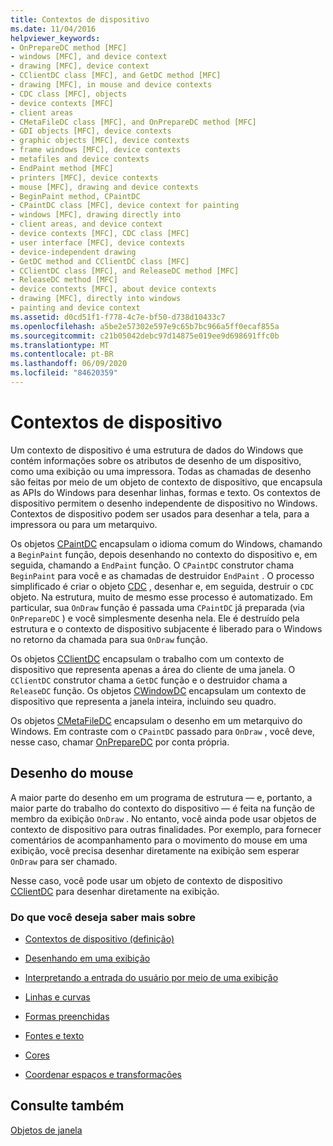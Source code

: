 ```yaml
---
title: Contextos de dispositivo
ms.date: 11/04/2016
helpviewer_keywords:
- OnPrepareDC method [MFC]
- windows [MFC], and device context
- drawing [MFC], device context
- CClientDC class [MFC], and GetDC method [MFC]
- drawing [MFC], in mouse and device contexts
- CDC class [MFC], objects
- device contexts [MFC]
- client areas
- CMetaFileDC class [MFC], and OnPrepareDC method [MFC]
- GDI objects [MFC], device contexts
- graphic objects [MFC], device contexts
- frame windows [MFC], device contexts
- metafiles and device contexts
- EndPaint method [MFC]
- printers [MFC], device contexts
- mouse [MFC], drawing and device contexts
- BeginPaint method, CPaintDC
- CPaintDC class [MFC], device context for painting
- windows [MFC], drawing directly into
- client areas, and device context
- device contexts [MFC], CDC class [MFC]
- user interface [MFC], device contexts
- device-independent drawing
- GetDC method and CClientDC class [MFC]
- CClientDC class [MFC], and ReleaseDC method [MFC]
- ReleaseDC method [MFC]
- device contexts [MFC], about device contexts
- drawing [MFC], directly into windows
- painting and device context
ms.assetid: d0cd51f1-f778-4c7e-bf50-d738d10433c7
ms.openlocfilehash: a5be2e57302e597e9c65b7bc966a5ff0ecaf855a
ms.sourcegitcommit: c21b05042debc97d14875e019ee9d698691ffc0b
ms.translationtype: MT
ms.contentlocale: pt-BR
ms.lasthandoff: 06/09/2020
ms.locfileid: "84620359"
---
```

# <a name="device-contexts"></a>Contextos de dispositivo

Um contexto de dispositivo é uma estrutura de dados do Windows que contém informações sobre os atributos de desenho de um dispositivo, como uma exibição ou uma impressora. Todas as chamadas de desenho são feitas por meio de um objeto de contexto de dispositivo, que encapsula as APIs do Windows para desenhar linhas, formas e texto. Os contextos de dispositivo permitem o desenho independente de dispositivo no Windows. Contextos de dispositivo podem ser usados para desenhar a tela, para a impressora ou para um metarquivo.

Os objetos [CPaintDC](reference/cpaintdc-class.md) encapsulam o idioma comum do Windows, chamando a `BeginPaint` função, depois desenhando no contexto do dispositivo e, em seguida, chamando a `EndPaint` função. O `CPaintDC` construtor chama `BeginPaint` para você e as chamadas de destruidor `EndPaint` . O processo simplificado é criar o objeto [CDC](reference/cdc-class.md) , desenhar e, em seguida, destruir o `CDC` objeto. Na estrutura, muito de mesmo esse processo é automatizado. Em particular, sua `OnDraw` função é passada uma `CPaintDC` já preparada (via `OnPrepareDC` ) e você simplesmente desenha nela. Ele é destruído pela estrutura e o contexto de dispositivo subjacente é liberado para o Windows no retorno da chamada para sua `OnDraw` função.

Os objetos [CClientDC](reference/cclientdc-class.md) encapsulam o trabalho com um contexto de dispositivo que representa apenas a área do cliente de uma janela. O `CClientDC` construtor chama a `GetDC` função e o destruidor chama a `ReleaseDC` função. Os objetos [CWindowDC](reference/cwindowdc-class.md) encapsulam um contexto de dispositivo que representa a janela inteira, incluindo seu quadro.

Os objetos [CMetaFileDC](reference/cmetafiledc-class.md) encapsulam o desenho em um metarquivo do Windows. Em contraste com o `CPaintDC` passado para `OnDraw` , você deve, nesse caso, chamar [OnPrepareDC](reference/cview-class.md#onpreparedc) por conta própria.

## <a name="mouse-drawing"></a>Desenho do mouse

A maior parte do desenho em um programa de estrutura — e, portanto, a maior parte do trabalho do contexto do dispositivo — é feita na função de membro da exibição `OnDraw` . No entanto, você ainda pode usar objetos de contexto de dispositivo para outras finalidades. Por exemplo, para fornecer comentários de acompanhamento para o movimento do mouse em uma exibição, você precisa desenhar diretamente na exibição sem esperar `OnDraw` para ser chamado.

Nesse caso, você pode usar um objeto de contexto de dispositivo [CClientDC](reference/cclientdc-class.md) para desenhar diretamente na exibição.

### <a name="what-do-you-want-to-know-more-about"></a>Do que você deseja saber mais sobre

- [Contextos de dispositivo (definição)](/windows/win32/gdi/device-contexts)

- [Desenhando em uma exibição](drawing-in-a-view.md)

- [Interpretando a entrada do usuário por meio de uma exibição](interpreting-user-input-through-a-view.md)

- [Linhas e curvas](/windows/win32/gdi/lines-and-curves)

- [Formas preenchidas](/windows/win32/gdi/filled-shapes)

- [Fontes e texto](/windows/win32/gdi/fonts-and-text)

- [Cores](/windows/win32/gdi/colors)

- [Coordenar espaços e transformações](/windows/win32/gdi/coordinate-spaces-and-transformations)

## <a name="see-also"></a>Consulte também

[Objetos de janela](window-objects.md)
